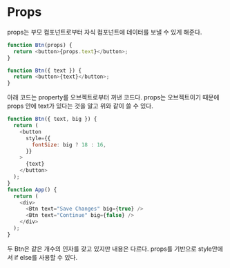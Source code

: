 # Props

props는 부모 컴포넌트로부터 자식 컴포넌트에 데이터를 보낼 수 있게 해준다.

```js
function Btn(props) {
  return <button>{props.text}</button>;
}
```

```js
function Btn({ text }) {
  return <button>{text}</button>;
}
```

아래 코드는 property를 오브젝트로부터 꺼낸 코드다. props는 오브젝트이기 때문에 props 안에 text가 있다는 것을 알고 위와 같이 쓸 수 있다.

```js
function Btn({ text, big }) {
  return (
    <button
      style={{
        fontSize: big ? 18 : 16,
      }}
    >
      {text}
    </button>
  );
}
function App() {
  return (
    <div>
      <Btn text="Save Changes" big={true} />
      <Btn text="Continue" big={false} />
    </div>
  );
}
```

두 Btn은 같은 개수의 인자를 갖고 있지만 내용은 다르다. props를 기반으로 style안에서 if else를 사용할 수 있다.
